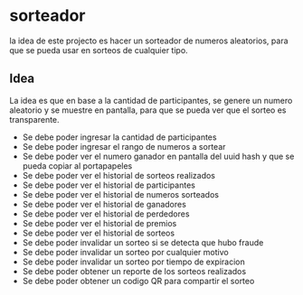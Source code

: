 # sorteador

la idea de este projecto es hacer un sorteador de numeros aleatorios, para que se pueda usar en sorteos de cualquier tipo.

## Idea

La idea es que en base a la cantidad de participantes, se genere un numero aleatorio y se muestre en pantalla, para que se pueda ver que el sorteo es transparente.

* Se debe poder ingresar la cantidad de participantes
* Se debe poder ingresar el rango de numeros a sortear
* Se debe poder ver el numero ganador en pantalla del uuid hash y que se pueda copiar al portapapeles
* Se debe poder ver el historial de sorteos realizados
* Se debe poder ver el historial de participantes
* Se debe poder ver el historial de numeros sorteados
* Se debe poder ver el historial de ganadores
* Se debe poder ver el historial de perdedores
* Se debe poder ver el historial de premios
* Se debe poder ver el historial de sorteos
* Se debe poder invalidar un sorteo si se detecta que hubo fraude
* Se debe poder invalidar un sorteo por cualquier motivo
* Se debe poder invalidar un sorteo por tiempo de expiracion
* Se debe poder obtener un reporte de los sorteos realizados
* Se debe poder obtener un codigo QR para compartir el sorteo
